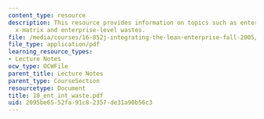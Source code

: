 ```yaml
---
content_type: resource
description: This resource provides information on topics such as enterprise interactions,
  x-matrix and enterprise-level wastes.
file: /media/courses/16-852j-integrating-the-lean-enterprise-fall-2005/2095be6552fa91c82357de31a90b56c3_10_ent_int_waste.pdf
file_type: application/pdf
learning_resource_types:
- Lecture Notes
ocw_type: OCWFile
parent_title: Lecture Notes
parent_type: CourseSection
resourcetype: Document
title: 10_ent_int_waste.pdf
uid: 2095be65-52fa-91c8-2357-de31a90b56c3
---
```

